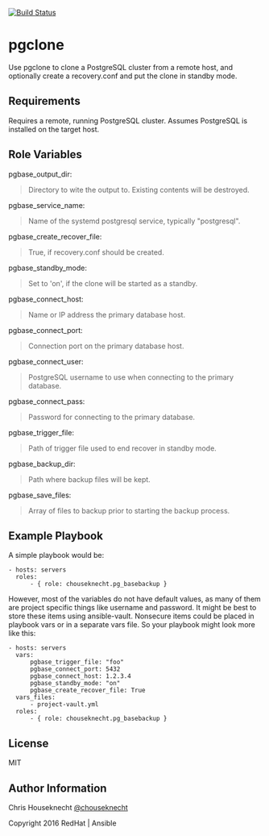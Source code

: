 [![Build Status](https://travis-ci.org/ansible-galaxy/role-pgclone.svg?branch=master)](https://travis-ci.org/ansible-galaxy/role-pglcone)

pgclone
=======

Use pgclone to clone a PostgreSQL cluster from a remote host, and optionally create a recovery.conf and 
put the clone in standby mode.


Requirements
------------

Requires a remote, running PostgreSQL cluster. Assumes PostgreSQL is installed on the target host.


Role Variables
--------------

pgbase_output_dir:

> Directory to wite the output to. Existing contents will be destroyed.

pgbase_service_name:

> Name of the systemd postgresql service, typically "postgresql".

pgbase_create_recover_file:

> True, if recovery.conf should be created.

pgbase_standby_mode:

> Set to 'on', if the clone will be started as a standby.

pgbase_connect_host:

> Name or IP address the primary database host.

pgbase_connect_port:

> Connection port on the primary database host.

pgbase_connect_user:

> PostgreSQL username to use when connecting to the primary database. 

pgbase_connect_pass:

> Password for connecting to the primary database.

pgbase_trigger_file:

> Path of trigger file used to end recover in standby mode.

pgbase_backup_dir:

> Path where backup files will be kept. 

pgbase_save_files:

> Array of files to backup prior to starting the backup process. 

Example Playbook
----------------
A simple playbook would be: 

    - hosts: servers
      roles:
          - { role: chouseknecht.pg_basebackup }

However, most of the variables do not have default values, as many of them are project specific things like username and password. It might be best to store these items using ansible-vault. Nonsecure items could be placed in playbook vars or in a separate vars file. So your playbook might look more like this:

    - hosts: servers
      vars:
          pgbase_trigger_file: "foo" 
          pgbase_connect_port: 5432
          pgbase_connect_host: 1.2.3.4
          pgbase_standby_mode: "on"
          pgbase_create_recover_file: True
      vars_files:
          - project-vault.yml
      roles:
          - { role: chouseknecht.pg_basebackup }

License
-------

MIT

Author Information
------------------

Chris Houseknecht [@chouseknecht](https://twitter.com/chouseknecht)

Copyright 2016 RedHat | Ansible

